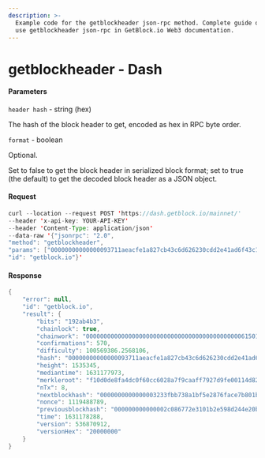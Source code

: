 ```yaml
---
description: >-
  Example code for the getblockheader json-rpc method. Сomplete guide on how to
  use getblockheader json-rpc in GetBlock.io Web3 documentation.
---
```


# getblockheader - Dash

#### Parameters

`header hash` - string (hex)

The hash of the block header to get, encoded as hex in RPC byte order.

`format` - boolean

Optional.

Set to false to get the block header in serialized block format; set to true (the default) to get the decoded block header as a JSON object.

#### Request

```java
curl --location --request POST 'https://dash.getblock.io/mainnet/' 
--header 'x-api-key: YOUR-API-KEY' 
--header 'Content-Type: application/json' 
--data-raw '{"jsonrpc": "2.0",
"method": "getblockheader",
"params": ["00000000000000093711aeacfe1a827cb43c6d626230cdd2e41ad6f43c1e79d3", true],
"id": "getblock.io"}'
```

#### Response

```java
{
    "error": null,
    "id": "getblock.io",
    "result": {
        "bits": "192ab4b3",
        "chainlock": true,
        "chainwork": "000000000000000000000000000000000000000000006150154939c35ffff276",
        "confirmations": 570,
        "difficulty": 100569386.2568106,
        "hash": "00000000000000093711aeacfe1a827cb43c6d626230cdd2e41ad6f43c1e79d3",
        "height": 1535345,
        "mediantime": 1631177973,
        "merkleroot": "f10d0de8fa4dc0f60cc6028a7f9caaff7927d9fe00114d8211e1527e557fdced",
        "nTx": 8,
        "nextblockhash": "0000000000000003233fbb738a1bf5e2876face7b801b020d276b9c6c3967c67",
        "nonce": 1119488789,
        "previousblockhash": "000000000000002c086772e3101b2e598d244e20b73211d1dd86c59584dc4407",
        "time": 1631178288,
        "version": 536870912,
        "versionHex": "20000000"
    }
}
```
